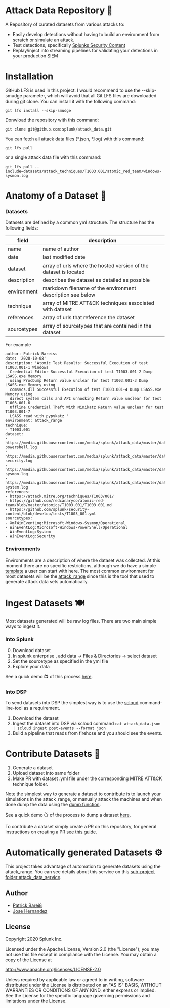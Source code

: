 # Attack Data Repository 🧱
A Repository of curated datasets from various attacks to:

* Easily develop detections without having to build an environment from scratch or simulate an attack.
* Test detections, specifically [Splunks Security Content](https://github.com/splunk/security-content)
* Replay/inject into streaming pipelines for validating your detections in your production SIEM

# Installation
GitHub LFS is used in this project. I would recommend to use the --skip-smudge parameter, which will avoid that all Git LFS files are downloaded during git clone. You can install it with the following command:
````
git lfs install --skip-smudge
````
Donwload the repository with this command:
````
git clone git@github.com:splunk/attack_data.git
````
You can fetch all attack data files (*.json, *.log) with this command:
````
git lfs pull
````
or a single attack data file with this command:
````
git lfs pull --include=datasets/attack_techniques/T1003.001/atomic_red_team/windows-sysmon.log
````

# Anatomy of a Dataset 🧬
### Datasets
Datasets are defined by a common yml structure. The structure has the following fields:

|field| description|
|---|---|
|name  | name of author  |
| date  | last modified date  |
| dataset  | array of urls where the hosted version of the dataset is located  |
| description | describes the dataset as detailed as possible |
| environment |  markdown filename of the environment description see below |
| technique | array of MITRE ATT&CK techniques associated with dataset |
| references | array of urls that reference the dataset |
| sourcetypes | array of sourcetypes that are contained in the dataset |


For example

```
author: Patrick Bareiss
date: '2020-10-08'
description: 'Atomic Test Results: Successful Execution of test T1003.001-1 Windows
  Credential Editor Successful Execution of test T1003.001-2 Dump LSASS.exe Memory
  using ProcDump Return value unclear for test T1003.001-3 Dump LSASS.exe Memory using
  comsvcs.dll Successful Execution of test T1003.001-4 Dump LSASS.exe Memory using
  direct system calls and API unhooking Return value unclear for test T1003.001-6
  Offline Credential Theft With Mimikatz Return value unclear for test T1003.001-7
  LSASS read with pypykatz '
environment: attack_range
technique:
- T1003.001
dataset:
- https://media.githubusercontent.com/media/splunk/attack_data/master/datasets/attack_techniques/T1003.001/atomic_red_team/windows-powershell.log
- https://media.githubusercontent.com/media/splunk/attack_data/master/datasets/attack_techniques/T1003.001/atomic_red_team/windows-security.log
- https://media.githubusercontent.com/media/splunk/attack_data/master/datasets/attack_techniques/T1003.001/atomic_red_team/windows-sysmon.log
- https://media.githubusercontent.com/media/splunk/attack_data/master/datasets/attack_techniques/T1003.001/atomic_red_team/windows-system.log
references:
- https://attack.mitre.org/techniques/T1003/001/
- https://github.com/redcanaryco/atomic-red-team/blob/master/atomics/T1003.001/T1003.001.md
- https://github.com/splunk/security-content/blob/develop/tests/T1003_001.yml
sourcetypes:
- XmlWinEventLog:Microsoft-Windows-Sysmon/Operational
- WinEventLog:Microsoft-Windows-PowerShell/Operational
- WinEventLog:System
- WinEventLog:Security
```


### Environments

Environments are a description of where the dataset was collected. At this moment there are no specific restrictions, although we do have a simple [template](https://github.com/splunk/attack_data/blob/master/environments/TEMPLATE.md) a user can start with here. The most common environment for most datasets will be the [attack_range](https://github.com/splunk/attack_data/blob/master/environments/attack_range.md) since this is the tool that used to generate attack data sets automatically.

# Ingest Datasets 🍽
Most datasets generated will be raw log files. There are two main simple ways to ingest it.

### Into Splunk

0. Download dataset
1. In splunk enterprise , add data -> Files & Directories -> select dataset
2. Set the sourcetype as specified in the yml file
3. Explore your data

See a quick demo 📺 of this process [here](https://www.youtube.com/watch?v=41NAG0zGg40).

### Into DSP

To send datasets into DSP the simplest way is to use the [scloud](https://docs.splunk.com/Documentation/DSP/1.1.0/Admin/AuthenticatewithSCloud) command-line-tool as a requirement.

1. Download the dataset
2. Ingest the dataset into DSP via scloud command `cat attack_data.json | scloud ingest post-events --format json`
3. Build a pipeline that reads from firehose and you should see the events.

# Contribute Datasets 🥰

1. Generate a dataset
2. Upload dataset into same folder
3. Make PR with dataset <name>.yml file under the corresponding MITRE ATT&CK technique folder.

Note the simplest way to generate a dataset to contribute is to launch your simulations in the attack_range, or manually attack the machines and when done dump the data using the [dump function](https://github.com/splunk/attack_range#dump-log-data-from-attack-range).

See a quick demo 📺 of the process to dump a dataset [here](https://www.youtube.com/watch?v=CnD0BtjCILs).

To contribute a dataset simply create a PR on this repository, for general instructions on creating a PR [see this guide](https://gist.github.com/Chaser324/ce0505fbed06b947d962).

# Automatically generated Datasets ⚙️

This project takes advantage of automation to generate datasets using the attack_range. You can see details about this service on this [sub-project folder attack_data_service](https://github.com/splunk/attack_data/tree/master/attack_data_service).

## Author
* [Patrick Bareiß](https://twitter.com/bareiss_patrick)
* [Jose Hernandez](https://twitter.com/d1vious)


## License

Copyright 2020 Splunk Inc.

Licensed under the Apache License, Version 2.0 (the "License");
you may not use this file except in compliance with the License.
You may obtain a copy of the License at

http://www.apache.org/licenses/LICENSE-2.0

Unless required by applicable law or agreed to in writing, software
distributed under the License is distributed on an "AS IS" BASIS,
WITHOUT WARRANTIES OR CONDITIONS OF ANY KIND, either express or implied.
See the License for the specific language governing permissions and
limitations under the License.
